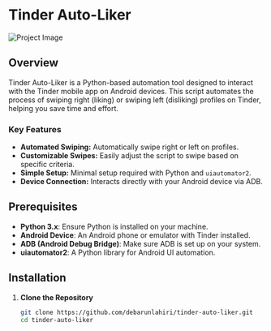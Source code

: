 # Tinder Auto-Liker

![Project Image]([https://drive.google.com/file/d/1Oo1cuEH5MxcIuco1JHBw_ahCi14FK1tl/view?usp=sharing](https://drive.google.com/file/d/1raoHtx31SDgl1hLSzcFEYYirTgjqI9Om/view?usp=sharing))

## Overview

Tinder Auto-Liker is a Python-based automation tool designed to interact with the Tinder mobile app on Android devices. This script automates the process of swiping right (liking) or swiping left (disliking) profiles on Tinder, helping you save time and effort.

### **Key Features**
- **Automated Swiping:** Automatically swipe right or left on profiles.
- **Customizable Swipes:** Easily adjust the script to swipe based on specific criteria.
- **Simple Setup:** Minimal setup required with Python and `uiautomator2`.
- **Device Connection:** Interacts directly with your Android device via ADB.

## Prerequisites

- **Python 3.x**: Ensure Python is installed on your machine.
- **Android Device**: An Android phone or emulator with Tinder installed.
- **ADB (Android Debug Bridge)**: Make sure ADB is set up on your system.
- **uiautomator2**: A Python library for Android UI automation.

## Installation

1. **Clone the Repository**

   ```bash
   git clone https://github.com/debarunlahiri/tinder-auto-liker.git
   cd tinder-auto-liker
